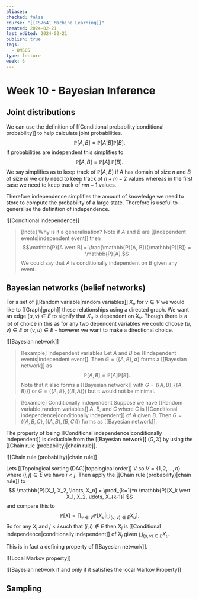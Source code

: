 ```yaml
---
aliases: 
checked: false
course: "[[CS7641 Machine Learning]]"
created: 2024-02-21
last_edited: 2024-02-21
publish: true
tags:
  - OMSCS
type: lecture
week: 6
---
```

# Week 10 - Bayesian Inference

## Joint distributions

We can use the definition of [[Conditional probability|conditional probability]] to help calculate joint probabilities.
$$\mathbb{P}[A, B] = \mathbb{P}[A \vert B] \mathbb{P}[B].$$
If probabilities are independent this simplifies to
$$\mathbb{P}[A, B] = \mathbb{P}[A] \ \mathbb{P}[B].$$
We say simplifies as to keep track of $\mathbb{P}[A, B]$ if $A$ has domain of size $n$ and $B$ of size $m$ we only need to keep track of $n + m - 2$ values whereas in the first case we need to keep track of $nm - 1$ values.

Therefore independence simplifies the amount of knowledge we need to store to compute the probability of a large state. Therefore is useful to generalise the definition of independence.

![[Conditional independence]]

>[!note] Why is it a generalisation?
>Note if $A$ and $B$ are [[Independent events|independent event]] then
>$$\mathbb{P}[A \vert B] = \frac{\mathbb{P}[A, B]}{\mathbb{P}[B]} = \mathbb{P}[A].$$
>We could say that $A$ is conditionally independent on $B$ given any event.

## Bayesian networks (belief networks)

For a set of [[Random variable|random variables]] $X_v$ for $v \in V$ we would like to [[Graph|graph]] these relationships using a directed graph. We want an edge $(u,v) \in E$ to signify that $X_u$ is dependent on $X_v$. Though there is a lot of choice in this as for any two dependent variables we could choose $(u,v) \in E$ or $(v,u) \in E$ - however we want to make a directional choice.

![[Bayesian network]]

>[!example] Independent variables
>Let $A$ and $B$ be [[Independent events|independent event]]. Then $G = (\{A, B\}, \emptyset )$ forms a [[Bayesian network]] as
>$$\mathbb{P}[A,B] = \mathbb{P}[A]\mathbb{P}[B].$$ 
>Note that it also forms a [[Bayesian network]] with $G = (\{A, B\}, \{(A,B)\} )$ or $G = (\{A, B\}, \{(B,A)\} )$ but it would not be minimal.

>[!example] Conditionally independent
>Suppose we have [[Random variable|random variables]] $A$, $B$, and $C$ where $C$ is [[Conditional independence|conditionally independent]] of $A$ given $B$. Then $G = (\{A, B, C\}, \{(A,B), (B,C)\})$ forms as [[Bayesian network]].

The property of being [[Conditional independence|conditionally independent]] is deducible from the [[Bayesian network]] $(G, X)$ by using the [[Chain rule (probability)|chain rule]]. 

![[Chain rule (probability)|chain rule]]

Lets [[Topological sorting (DAG)|topological order]] $V$ so $V = \{1, 2, \ldots, n\}$ where $(i,j) \in E$ we have $i < j$. Then apply the [[Chain rule (probability)|chain rule]] to
$$
\mathbb{P}[X_1, X_2, \ldots, X_n] = \prod_{k=1}^n \mathbb{P}[X_k \vert X_1, X_2, \ldots, X_{k-1}]
$$
and compare this to 
$$\mathbb{P}[X] =\prod_{v \in V} \mathbb{P}[X_v \vert \bigcup_{(u,v) \in E} X_u].$$
So for any $X_i$ and $j < i$ such that $(j,i) \not \in E$ then $X_i$ is [[Conditional independence|conditionally independent]] of $X_j$ given $\bigcup_{(u,v) \in E} X_u$.  

This is in fact a defining property of [[Bayesian network]].

![[Local Markov property]]

![[Bayesian network if and only if it satisfies the local Markov Property]]

## Sampling
